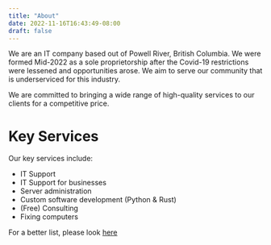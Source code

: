 ```yaml
---
title: "About"
date: 2022-11-16T16:43:49-08:00
draft: false
---
```


We are an IT company based out of Powell River, British Columbia. We were formed Mid-2022 as a sole proprietorship after the Covid-19 restrictions were lessened and
opportunities arose.
We aim to serve our community that is underserviced for this industry.

We are committed to bringing a wide range of high-quality services to our clients for a competitive price.

# Key Services
Our key services include:
- IT Support
- IT Support for businesses
- Server administration
- Custom software development (Python & Rust)
- (Free) Consulting
- Fixing computers

For a better list, please look [here](services/)
